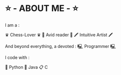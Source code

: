 # ⭐ - ABOUT ME - ⭐

I am a : 

♛ Chess-Lover ♛
📰 Avid reader 📰
🖍️ Intuitive Artist 🖍️

And beyond everything, a devoted : 
🖳 Programmer 🖳

I code with : 

🐍 Python
🧱 Java
📋 C
